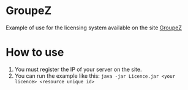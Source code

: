 # GroupeZ

Example of use for the licensing system available on the site <a href="https://groupez.dev">GroupeZ</a>

# How to use

1. You must register the IP of your server on the site.
2. You can run the example like this:
``java -jar Licence.jar <your licence> <resource unique id>``
